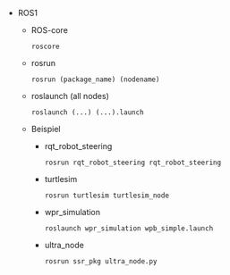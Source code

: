 - ROS1 
	- ROS-core
		```ROS
		roscore
		```
	- rosrun 
		```ROS
		rosrun (package_name) (nodename)
		```
	- roslaunch (all nodes) 
		```ROS
		roslaunch (...) (...).launch 
		```

	- Beispiel 
		- rqt_robot_steering 
			```ROS
			rosrun rqt_robot_steering rqt_robot_steering 
			```
		- turtlesim 
			```ROS
			rosrun turtlesim turtlesim_node
			```
		- wpr_simulation 
			```ROS
			roslaunch wpr_simulation wpb_simple.launch 
			```
		- ultra_node 
			```ROS
			rosrun ssr_pkg ultra_node.py
			```
